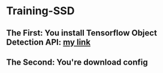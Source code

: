 # Training-SSD

## The First: You install Tensorflow Object Detection API: [my link](https://github.com/ThanhNguyenDat/Install-Tensorflow-Object-Detection-API)
## The Second: You're download config
